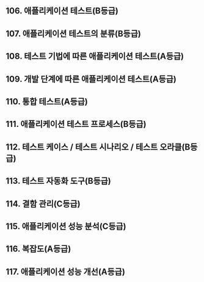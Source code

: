 ## 106. 애플리케이션 테스트(B등급)

## 107. 애플리케이션 테스트의 분류(B등급)

## 108. 테스트 기법에 따른 애플리케이션 테스트(A등급)

## 109. 개발 단계에 따른 애플리케이션 테스트(A등급)

## 110. 통합 테스트(A등급)

## 111. 애플리케이션 테스트 프로세스(B등급)

## 112. 테스트 케이스 / 테스트 시나리오 / 테스트 오라클(B등급)

## 113. 테스트 자동화 도구(B등급)

## 114. 결함 관리(C등급)

## 115. 애플리케이션 성능 분석(C등급)

## 116. 복잡도(A등급)

## 117. 애플리케이션 성능 개선(A등급)
